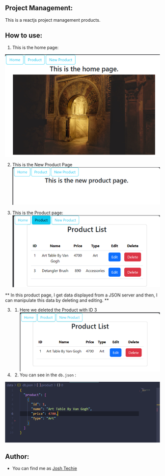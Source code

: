 ##  Project Management:
This is a reactjs project management products.

## How to use:
1. This is the home page:

![Alt text](image.png)

2. This is the New Product Page
![Alt text](image-1.png)

3. This is the Product page:
![Alt text](image-2.png)

** In this product page, I get data displayed from a JSON server and then, I can manipulate this data by deleting and editing. **

3. 1. Here we deleted the Product with ID 3
![Alt text](image-3.png)
3. 2. You can see in the `db.json` :

![Alt text](image-4.png)



## Author:
- You can find me as [Josh Techie](https://github.com/Josh-techie)